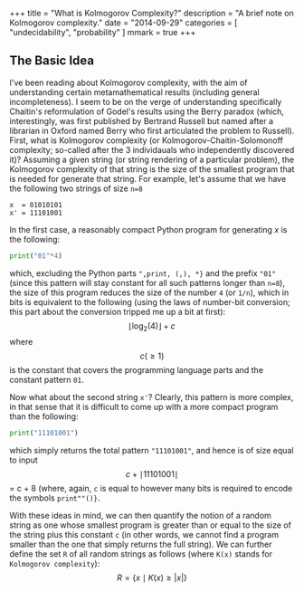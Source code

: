 +++
title = "What is Kolmogorov Complexity?"
description = "A brief note on Kolmogorov complexity."
date = "2014-09-29"
categories = [ "undecidability", "probability" ]
mmark = true
+++

The Basic Idea
-------------------------

I've been reading about Kolmogorov complexity, with the aim of understanding certain metamathematical results (including general incompleteness). I seem to be on the verge of understanding specifically Chaitin's reformulation of Godel's results using the Berry paradox (which, interestingly, was first published by Bertrand Russell but named after a librarian in Oxford named Berry who first articulated the problem to Russell). First, what is Kolmogorov complexity (or Kolmogorov-Chaitin-Solomonoff complexity; so-called after the 3 individauals who independently discovered it)? Assuming a given string (or string rendering of a particular problem), the Kolmogorov complexity of that string is the size of the smallest program that is needed for generate that string. For example, let's assume that we have the following two strings of size `n=8`
```
x  = 01010101 
x' = 11101001
```
In the first case, a reasonably compact Python program for generating $x$ is the following:
```python
print("01"*4)
```
which, excluding the Python parts `",print, (,), *}` and the prefix `"01"` (since this pattern will stay constant for all such patterns longer than `n=8`), the size of this program reduces the size of the number `4` (or `1/n`), which in bits is  equivalent to the following (using the laws of number-bit conversion; this part about the conversion tripped me up a bit at first):
$$ \left\lfloor \log_{2}(4) \right\rfloor + c $$
where $$c (\ge 1)$$ is the constant that covers the programming language parts and the constant pattern `01`.

Now what about the second string `x'`? Clearly, this pattern is more complex, in that sense that it is difficult to come up with a more compact  program than the following:
```python
print("11101001")
```
which simply returns the total pattern `"11101001"`, and hence is of size equal to input $$c + \mid 11101001 \mid $$ = c + 8 (where, again, `c` is equal to however many bits is required to encode the symbols `print""()}`.

With these ideas in mind, we can then quantify the notion of a random string as one whose smallest program is greater than or equal to the size of the string plus this constant `c` (in other words, we cannot find a program smaller than the one that simply returns the full string). We can further define the set `R` of all random strings as follows (where `K(x)` stands for `Kolmogorov complexity`):
$$  R = \bigg\{ x \mid K(x) \ge | x | \bigg\}$$



<!--more-->


